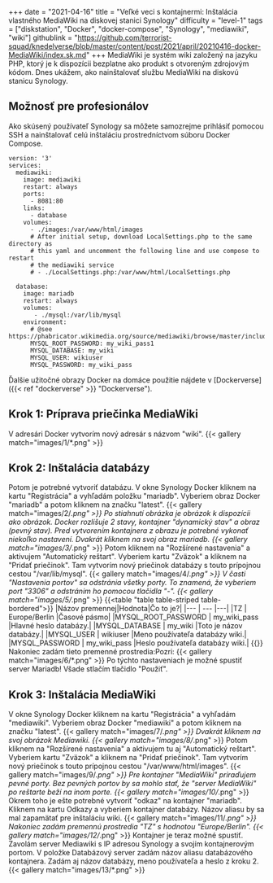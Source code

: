+++
date = "2021-04-16"
title = "Veľké veci s kontajnermi: Inštalácia vlastného MediaWiki na diskovej stanici Synology"
difficulty = "level-1"
tags = ["diskstation", "Docker", "docker-compose", "Synology", "mediawiki", "wiki"]
githublink = "https://github.com/terrorist-squad/knedelverse/blob/master/content/post/2021/april/20210416-docker-MediaWiki/index.sk.md"
+++
MediaWiki je systém wiki založený na jazyku PHP, ktorý je k dispozícii bezplatne ako produkt s otvoreným zdrojovým kódom. Dnes ukážem, ako nainštalovať službu MediaWiki na diskovú stanicu Synology.
## Možnosť pre profesionálov
Ako skúsený používateľ Synology sa môžete samozrejme prihlásiť pomocou SSH a nainštalovať celú inštaláciu prostredníctvom súboru Docker Compose.
```
version: '3'
services:
  mediawiki:
    image: mediawiki
    restart: always
    ports:
      - 8081:80
    links:
      - database
    volumes:
      - ./images:/var/www/html/images
      # After initial setup, download LocalSettings.php to the same directory as
      # this yaml and uncomment the following line and use compose to restart
      # the mediawiki service
      # - ./LocalSettings.php:/var/www/html/LocalSettings.php

  database:
    image: mariadb
    restart: always
    volumes:
       - ./mysql:/var/lib/mysql
    environment:
      # @see https://phabricator.wikimedia.org/source/mediawiki/browse/master/includes/DefaultSettings.php
      MYSQL_ROOT_PASSWORD: my_wiki_pass1
      MYSQL_DATABASE: my_wiki
      MYSQL_USER: wikiuser
      MYSQL_PASSWORD: my_wiki_pass

```
Ďalšie užitočné obrazy Docker na domáce použitie nájdete v [Dockerverse]({{< ref "dockerverse" >}} "Dockerverse").
## Krok 1: Príprava priečinka MediaWiki
V adresári Docker vytvorím nový adresár s názvom "wiki".
{{< gallery match="images/1/*.png" >}}

## Krok 2: Inštalácia databázy
Potom je potrebné vytvoriť databázu. V okne Synology Docker kliknem na kartu "Registrácia" a vyhľadám položku "mariadb". Vyberiem obraz Docker "mariadb" a potom kliknem na značku "latest".
{{< gallery match="images/2/*.png" >}}
Po stiahnutí obrázka je obrázok k dispozícii ako obrázok. Docker rozlišuje 2 stavy, kontajner "dynamický stav" a obraz (pevný stav). Pred vytvorením kontajnera z obrazu je potrebné vykonať niekoľko nastavení. Dvakrát kliknem na svoj obraz mariadb.
{{< gallery match="images/3/*.png" >}}
Potom kliknem na "Rozšírené nastavenia" a aktivujem "Automatický reštart". Vyberiem kartu "Zväzok" a kliknem na "Pridať priečinok". Tam vytvorím nový priečinok databázy s touto prípojnou cestou "/var/lib/mysql".
{{< gallery match="images/4/*.png" >}}
V časti "Nastavenia portov" sa odstránia všetky porty. To znamená, že vyberiem port "3306" a odstránim ho pomocou tlačidla "-".
{{< gallery match="images/5/*.png" >}}
{{<table "table table-striped table-bordered">}}
|Názov premennej|Hodnota|Čo to je?|
|--- | --- |---|
|TZ	| Europe/Berlin	|Časové pásmo|
|MYSQL_ROOT_PASSWORD	| my_wiki_pass	|Hlavné heslo databázy.|
|MYSQL_DATABASE |	my_wiki	|Toto je názov databázy.|
|MYSQL_USER	| wikiuser |Meno používateľa databázy wiki.|
|MYSQL_PASSWORD	| my_wiki_pass |Heslo používateľa databázy wiki.|
{{</table>}}
Nakoniec zadám tieto premenné prostredia:Pozri:
{{< gallery match="images/6/*.png" >}}
Po týchto nastaveniach je možné spustiť server Mariadb! Všade stlačím tlačidlo "Použiť".
## Krok 3: Inštalácia MediaWiki
V okne Synology Docker kliknem na kartu "Registrácia" a vyhľadám "mediawiki". Vyberiem obraz Docker "mediawiki" a potom kliknem na značku "latest".
{{< gallery match="images/7/*.png" >}}
Dvakrát kliknem na svoj obrázok Mediawiki.
{{< gallery match="images/8/*.png" >}}
Potom kliknem na "Rozšírené nastavenia" a aktivujem tu aj "Automatický reštart". Vyberiem kartu "Zväzok" a kliknem na "Pridať priečinok". Tam vytvorím nový priečinok s touto prípojnou cestou "/var/www/html/images".
{{< gallery match="images/9/*.png" >}}
Pre kontajner "MediaWiki" priraďujem pevné porty. Bez pevných portov by sa mohlo stať, že "server MediaWiki" po reštarte beží na inom porte.
{{< gallery match="images/10/*.png" >}}
Okrem toho je ešte potrebné vytvoriť "odkaz" na kontajner "mariadb". Kliknem na kartu Odkazy a vyberiem kontajner databázy. Názov aliasu by sa mal zapamätať pre inštaláciu wiki.
{{< gallery match="images/11/*.png" >}}
Nakoniec zadám premennú prostredia "TZ" s hodnotou "Europe/Berlin".
{{< gallery match="images/12/*.png" >}}
Kontajner je teraz možné spustiť. Zavolám server Mediawiki s IP adresou Synology a svojím kontajnerovým portom. V položke Databázový server zadám názov aliasu databázového kontajnera. Zadám aj názov databázy, meno používateľa a heslo z kroku 2.
{{< gallery match="images/13/*.png" >}}
